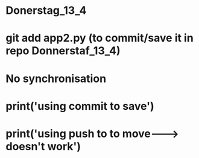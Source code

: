 # Donerstag_13_4
# git add app2.py   (to commit/save it  in  repo  Donnerstaf_13_4)

# No synchronisation
# print('using commit to save')
# print('using push to to move---> doesn't work')